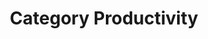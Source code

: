 ---
layout: layouts/taxonomy.njk
title: Category Productivity
description: Posts from category Productivity
pagination:
  data: readyPosts.category.productivity
  size: 10
permalink: "category/productivity{% if pagination.pageNumber > 0 %}/{{ pagination.pageNumber | plus: 1 }}{% endif %}/"
---